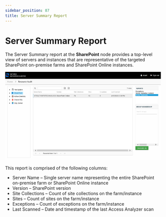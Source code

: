 ```yaml
---
sidebar_position: 87
title: Server Summary Report
---
```


# Server Summary Report

The Server Summary report at the **SharePoint** node provides a top-level view of servers and instances that are representative of the targeted SharePoint on-premise farms and SharePoint Online instances.

![Server Summary report](../../../../../../../static/Content/Resources/Images/Access/InformationCenter/ResourceAudit/SharePoint/ServerSummary.png "Server Summary report")

This report is comprised of the following columns:

* Server Name – Single server name representing the entire SharePoint on-premise farm or SharePoint Online instance
* Version – SharePoint version
* Site Collections – Count of site collections on the farm/instance
* Sites – Count of sites on the farm/instance
* Exceptions – Count of exceptions on the farm/instance
* Last Scanned – Date and timestamp of the last Access Analyzer scan